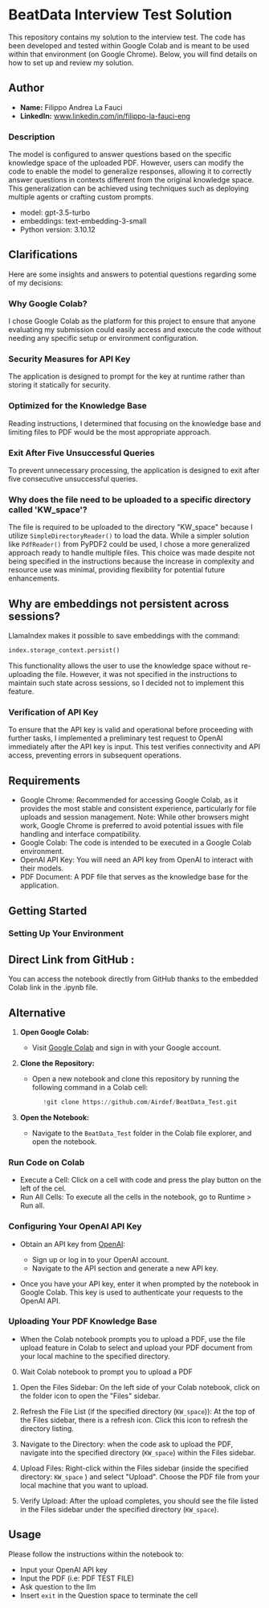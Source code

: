 # BeatData Interview Test Solution
This repository contains my solution to the interview test. The code has been developed and tested within Google Colab and is meant to be used within that environment (on Google Chrome). Below, you will find details on how to set up and review my solution.

## Author
- **Name:** Filippo Andrea La Fauci
- **LinkedIn:** www.linkedin.com/in/filippo-la-fauci-eng

### Description
The model is configured to answer questions based on the specific knowledge space of the uploaded PDF. However, users can modify the code to enable the model to generalize responses, allowing it to correctly answer questions in contexts different from the original knowledge space. This generalization can be achieved using techniques such as deploying multiple agents or crafting custom prompts.

- model: gpt-3.5-turbo
- embeddings: text-embedding-3-small
- Python version: 3.10.12


## Clarifications
Here are some insights and answers to potential questions regarding some of my decisions:
### Why Google Colab?
I chose Google Colab as the platform for this project to ensure that anyone evaluating my submission could easily access and execute the code without needing any specific setup or environment configuration.
### Security Measures for API Key
The application is designed to prompt for the key at runtime rather than storing it statically for security.
### Optimized for the Knowledge Base
Reading instructions, I determined that focusing on the knowledge base and limiting files to PDF would be the most appropriate approach.
### Exit After Five Unsuccessful Queries
To prevent unnecessary processing, the application is designed to exit after five consecutive unsuccessful queries. 
### Why does the file need to be uploaded to a specific directory called 'KW_space'?
The file is required to be uploaded to the directory "KW_space" because I utilize `SimpleDirectoryReader()` to load the data. While a simpler solution like `PdfReader()` from PyPDF2 could be used, I chose a more generalized approach ready to handle multiple files. This choice was made despite not being specified in the instructions because the increase in complexity and resource use was minimal, providing flexibility for potential future enhancements.
## Why are embeddings not persistent across sessions?
LlamaIndex makes it possible to save embeddings with the command:
```python
index.storage_context.persist()
```
This functionality allows the user to use the knowledge space without re-uploading the file. However, it was not specified in the instructions to maintain such state across sessions, so I decided not to implement this feature. 

### Verification of API Key
To ensure that the API key is valid and operational before proceeding with further tasks, I implemented a preliminary test request to OpenAI immediately after the API key is input. This test verifies connectivity and API access, preventing errors in subsequent operations.

  
## Requirements
- Google Chrome: Recommended for accessing Google Colab, as it provides the most stable and consistent experience, particularly for file uploads and session management.
  Note: While other browsers might work, Google Chrome is preferred to avoid potential issues with file handling and interface compatibility.
- Google Colab: The code is intended to be executed in a Google Colab environment.
- OpenAI API Key: You will need an API key from OpenAI to interact with their models.
- PDF Document: A PDF file that serves as the knowledge base for the application.

## Getting Started

### Setting Up Your Environment

## Direct Link from GitHub :

You can  access the notebook directly from GitHub thanks to the embedded Colab link in the .ipynb file. 

## Alternative
1. **Open Google Colab:**
   - Visit [Google Colab](https://colab.research.google.com) and sign in with your Google account.

2. **Clone the Repository:**
   - Open a new notebook and clone this repository by running the following command in a Colab cell:
     ```python
        !git clone https://github.com/Airdef/BeatData_Test.git
     ```
  
3. **Open the Notebook:**
   - Navigate to the `BeatData_Test` folder in the Colab file explorer, and open the notebook.
  
### Run  Code on Colab
- Execute a Cell: Click on a cell with code and press the play button on the left of the cel.
- Run All Cells: To execute all the cells in the notebook, go to Runtime > Run all.
  
### Configuring Your OpenAI API Key

- Obtain an API key from [OpenAI](https://openai.com/):
  - Sign up or log in to your OpenAI account.
  - Navigate to the API section and generate a new API key.

- Once you have your API key, enter it when prompted by the notebook in Google Colab. This key is used to authenticate your requests to the OpenAI API.

### Uploading Your PDF Knowledge Base

- When the Colab notebook prompts you to upload a PDF, use the file upload feature in Colab to select and upload your PDF document from your local machine to the specified directory.

0. Wait Colab notebook to prompt you to upload a PDF

1. Open the Files Sidebar: On the left side of your Colab notebook, click on the folder icon to open the "Files" sidebar.

2. Refresh the File List (if the specified directory (`KW_space`)): At the top of the Files sidebar, there is a refresh icon. Click this icon to refresh the directory listing. 

3. Navigate to the Directory: when the code ask to upload the PDF, navigate into the specified directory (`KW_space`) within the Files sidebar.

4. Upload Files: Right-click within the Files sidebar (inside the specified directory: `KW_space` ) and select "Upload". Choose the PDF file from your local machine that you want to upload.

5. Verify Upload: After the upload completes, you should see the file listed in the Files sidebar under the specified directory (`KW_space`).

## Usage

Please follow the instructions within the notebook to:
- Input your OpenAI API key
- Input the PDF (i.e: PDF TEST FILE)
- Ask question to the llm
- Insert `exit` in the Question space to terminate the cell
